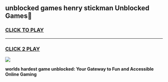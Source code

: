 
## unblocked games henry stickman Unblocked Games👋
<h3>
<a href="https://premium.freeplayer.one?title=unblocked_games_henry_stickman&ref=16F">CLICK TO PLAY</a></h3>
<hr>

<h3>
<a href="https://premium.freeplayer.one?title=unblocked_games_henry_stickman&ref=16F">CLICK 2 PLAY</a>
  
</h3>

<a href="https://premium.freeplayer.one?title=unblocked_games_henry_stickman&ref=16F/"><img src="https://clearcache.store/games.png"></a>


**worlds hardest game unblocked: Your Gateway to Fun and Accessible Online Gaming**
